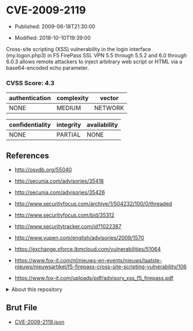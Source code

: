 # CVE-2009-2119

- Published: 2009-06-18T21:30:00

- Modified: 2018-10-10T19:39:00

Cross-site scripting (XSS) vulnerability in the login interface (my.logon.php3) in F5 FirePass SSL VPN 5.5 through 5.5.2 and 6.0 through 6.0.3 allows remote attackers to inject arbitrary web script or HTML via a base64-encoded xcho parameter.

### CVSS Score: **4.3**

| authentication | complexity | vector |
| --- | --- | --- |
| NONE | MEDIUM | NETWORK |

| confidentiality | integrity | availability |
| --- | --- | --- |
| NONE | PARTIAL | NONE |

## References

* http://osvdb.org/55040

* http://secunia.com/advisories/35418

* http://secunia.com/advisories/35426

* http://www.securityfocus.com/archive/1/504232/100/0/threaded

* http://www.securityfocus.com/bid/35312

* http://www.securitytracker.com/id?1022387

* http://www.vupen.com/english/advisories/2009/1570

* https://exchange.xforce.ibmcloud.com/vulnerabilities/51064

* https://www.fox-it.com/nl/nieuws-en-events/nieuws/laatste-nieuws/nieuwsartikel/f5-firepass-cross-site-scripting-vulnerability/106

* https://www.fox-it.com/uploads/pdf/advisory_xss_f5_firepass.pdf

<details>
<summary>About this repository</summary> 

  This repository is part of the project [Live Hack CVE](https://github.com/Live-Hack-CVE). Main website can be found [www.live-hack.org](https://www.live-hack.org) 
  
  Made by [Sn0wAlice](https://github.com/Sn0wAlice) for the people that care about security and need to have a feed of the latest CVEs. Hope you enjoy it, don't forget to star the repo and follow me on [Twitter](https://twitter.com/Sn0wAlice) and [Github](https://github.com/Sn0wAlice). And that is my [personnal website](https://www.alice-snow.me/)

  - [Home Page](https://github.com/Live-Hack-CVE)
  - [Framework](https://github.com/Live-Hack-CVE/cve-framework)
  - [CVE database](https://github.com/Live-Hack-CVE/full_database)
  - [Changelog](https://github.com/Live-Hack-CVE/Changelog)
</details>

## Brut File

* [CVE-2009-2119.json](https://raw.githubusercontent.com/Live-Hack-CVE/full_database/main/cves/2009/CVE-2009-2119.json)

